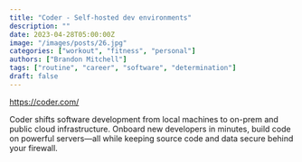 ```yaml
---
title: "Coder - Self-hosted dev environments"
description: ""
date: 2023-04-28T05:00:00Z
image: "/images/posts/26.jpg"
categories: ["workout", "fitness", "personal"]
authors: ["Brandon Mitchell"]
tags: ["routine", "career", "software", "determination"]
draft: false
---
```



https://coder.com/

Coder shifts software development from local machines to on-prem and public cloud infrastructure. Onboard new developers in minutes, build code on powerful servers—all while keeping source code and data secure behind your firewall.


